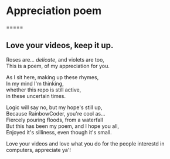 # Appreciation poem

=====

## Love your videos, keep it up.

Roses are... _delicate_, and violets are too,  
This is a poem, of my appreciation for you.

As I sit here, making up these rhymes,  
In my mind I'm thinking,  
whether this repo is still active,  
in these uncertain times.

Logic will say no, but my hope's still up,  
Because RainbowCoder, you're cool as...  
Fiercely pouring floods, from a waterfall  
But this has been my poem, and I hope you all,  
Enjoyed it's silliness, even though it's small.

Love your videos and love what you do for the people interestd in computers, appreciate ya'!
